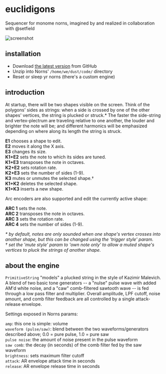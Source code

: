 # euclidigons

Sequencer for monome norns, imagined by and realized in collaboration with @setfield

![screenshot](https://synthetiv.github.io/euclidigons/screenshot.png)

## installation

- Download [the latest version](https://github.com/synthetiv/euclidigons/archive/main.zip) from GitHub
- Unzip into Norns' `/home/we/dust/code/` directory
- Reset or sleep yr norns (there's a custom engine)

## introduction

At startup, there will be two shapes visible on the screen. Think of the polygons' sides as strings: when a side is crossed by one of the other shapes' vertices, the string is plucked or struck.* The faster the side-string and vertex-plectrum are traveling relative to one another, the louder and brighter the note will be; and different harmonics will be emphasized depending on where along its length the string is struck.

**E1** chooses a shape to edit.\
**E2** moves it along the X axis.\
**E3** changes its size.\
**K1+E2** sets the note to which its sides are tuned.\
**K1+E3** transposes the note in octaves.\
**K2+E2** sets rotation rate.\
**K2+E3** sets the number of sides (1-9).\
**K3** mutes or unmutes the selected shape.†\
**K1+K2** deletes the selected shape.\
**K1+K3** inserts a new shape.

Arc encoders are also supported and edit the currently active shape:

**ARC 1** sets the note.\
**ARC 2** transposes the note in octaves.\
**ARC 3** sets the rotation rate.\
**ARC 4** sets the number of sides (1-9).

<em>* by default, notes are only sounded when one shape's vertex crosses _into_ another shape, but this  can be changed using the 'trigger style' param.</em>\
<em>† set the 'mute style' param to 'own note only' to allow a muted shape's vertices to pluck the strings of another shape.</em>

## about the engine

`PrimitiveString` "models" a plucked string in the style of Kazimir Malevich. A blend of two basic tone generators -- a "nulse" pulse wave with added AM'd white noise, and a "caw" comb-filtered sawtooth wave -- is fed through a low pass filter and multiplier. Overall amplitude, LPF cutoff, noise amount, and comb filter feedback are all controlled by a single attack-release envelope.

Settings exposed in Norns params:

`amp`: this one is simple: volume\
`waveform (pulse/saw)`: blend between the two waveforms/generators described above; 0.0 = pure pulse, 1.0 = pure saw\
`pulse noise`: the amount of noise present in the pulse waveform\
`saw comb`: the decay (in seconds) of the comb filter fed by the saw waveform\
`brightness`: sets maximum filter cutoff\
`attack`: AR envelope attack time in seconds\
`release`: AR envelope release time in seconds

